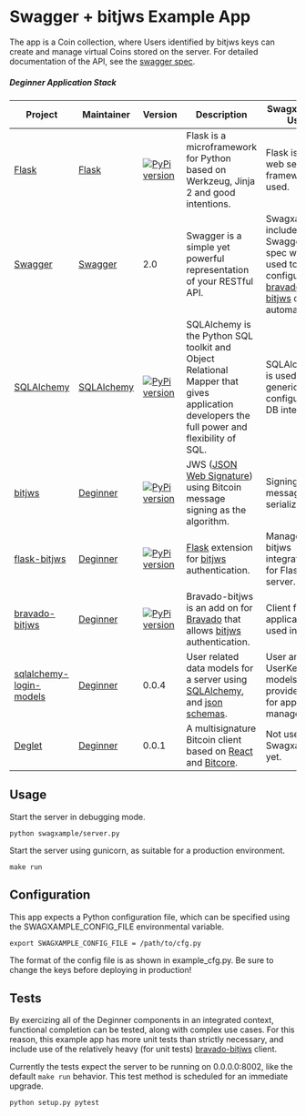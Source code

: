 # Swagger + bitjws Example App

The app is a Coin collection, where Users identified by bitjws keys can create and manage virtual Coins stored on the server. For detailed documentation of the API, see the [swagger spec](http://deginner.github.io/swaxample-ui/).


##### Deginner Application Stack

| Project | Maintainer |    Version    |  Description                    | Swagxample Use |
|---------|------------|---------------|---------------------------------|----------------|
|[Flask](http://flask.pocoo.org/) | [Flask](http://flask.pocoo.org/) | [![PyPi version](https://img.shields.io/pypi/v/flask.svg)](https://pypi.python.org/pypi/flask/) | Flask is a microframework for Python based on Werkzeug, Jinja 2 and good intentions. | Flask is the web server framework used. |
|[Swagger](http://swagger.io/) | [Swagger](http://swagger.io/) | 2.0 | Swagger is a simple yet powerful representation of your RESTful API. | Swagxample includes a Swagger spec which is used to configure the [bravado-bitjws](https://github.com/deginner/bravado-bitjws) client automatically. |
|[SQLAlchemy](https://sqlalchemy.org) | [SQLAlchemy](https://sqlalchemy.org) | [![PyPi version](https://img.shields.io/pypi/v/sqlalchemy.svg)](https://pypi.python.org/pypi/sqlalchemy/) | SQLAlchemy is the Python SQL toolkit and Object Relational Mapper that gives application developers the full power and flexibility of SQL. | SQLAlchemy is used as a generic and configurable DB interface. |
|[bitjws](https://github.com/deginner/bitjws) | [Deginner](https://github.com/deginner) | [![PyPi version](https://img.shields.io/pypi/v/bitjws.svg)](https://pypi.python.org/pypi/bitjws/) |JWS ([JSON Web Signature](http://self-issued.info/docs/draft-ietf-jose-json-web-signature.html)) using Bitcoin message signing as the algorithm.| Signing and message serialization. |
|[flask-bitjws](https://github.com/deginner/flask-bitjws) | [Deginner](https://github.com/deginner) | [![PyPi version](https://img.shields.io/pypi/v/flask-bitjws.svg)](https://pypi.python.org/pypi/flask-bitjws/) |[Flask](http://flask.pocoo.org) extension for [bitjws](https://github.com/g-p-g/bitjws) authentication. | Manage bitjws integration for Flask server. |
|[bravado-bitjws](https://github.com/deginner/bravado-bitjws) | [Deginner](https://github.com/deginner) | [![PyPi version](https://img.shields.io/pypi/v/bravado-bitjws.svg)](https://pypi.python.org/pypi/bravado-bitjws/) |Bravado-bitjws is an add on for [Bravado](https://github.com/Yelp/bravado) that allows [bitjws](https://github.com/g-p-g/bitjws) authentication.| Client for the application, used in tests. |
|[sqlalchemy-login-models](https://github.com/deginner/sqlalchemy-login-models) | [Deginner](https://github.com/deginner) | 0.0.4 | User related data models for a server using [SQLAlchemy](http://www.sqlalchemy.org/), and [json schemas](http://json-schema.org/). | User and UserKey models provide basis for app login management. |
|[Deglet](https://bitbucket.org/deginner/deglet) | [Deginner](https://github.com/deginner) | 0.0.1 | A multisignature Bitcoin client based on [React](https://facebook.github.io/react/) and [Bitcore](http://bitcore.io). | Not used in Swagxample yet. |


## Usage

Start the server in debugging mode.

`python swagxample/server.py`

Start the server using gunicorn, as suitable for a production environment.

`make run`


## Configuration

This app expects a Python configuration file, which can be specified using the SWAGXAMPLE_CONFIG_FILE environmental variable.

`export SWAGXAMPLE_CONFIG_FILE = /path/to/cfg.py`

The format of the config file is as shown in example_cfg.py. Be sure to change the keys before deploying in production!


## Tests

By exercizing all of the Deginner components in an integrated context, functional completion can be tested, along with complex use cases. For this reason, this example app has more unit tests than strictly necessary, and include use of the relatively heavy (for unit tests) [bravado-bitjws](https://github.com/deginner/bravado-bitjws) client.

Currently the tests expect the server to be running on 0.0.0.0:8002, like the default `make run` behavior. This test method is scheduled for an immediate upgrade.

`python setup.py pytest`
